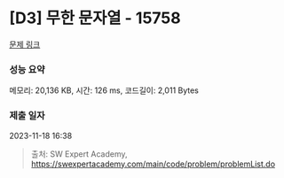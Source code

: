 # [D3] 무한 문자열 - 15758 

[문제 링크](https://swexpertacademy.com/main/code/problem/problemDetail.do?contestProbId=AYP5JmsqcngDFATW) 

### 성능 요약

메모리: 20,136 KB, 시간: 126 ms, 코드길이: 2,011 Bytes

### 제출 일자

2023-11-18 16:38



> 출처: SW Expert Academy, https://swexpertacademy.com/main/code/problem/problemList.do